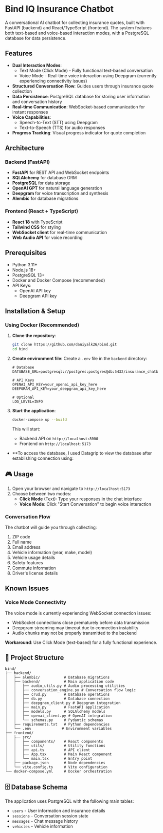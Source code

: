 # Bind IQ Insurance Chatbot

A conversational AI chatbot for collecting insurance quotes, built with FastAPI (backend) and React/TypeScript (frontend). The system features both text-based and voice-based interaction modes, with a PostgreSQL database for data persistence.

## Features

- **Dual Interaction Modes**:
  - Text Mode (Click Mode) - Fully functional text-based conversation
  - Voice Mode - Real-time voice interaction using Deepgram (currently experiencing connectivity issues)
- **Structured Conversation Flow**: Guides users through insurance quote collection
- **Data Persistence**: PostgreSQL database for storing user information and conversation history
- **Real-time Communication**: WebSocket-based communication for instant responses
- **Voice Capabilities**: 
  - Speech-to-Text (STT) using Deepgram
  - Text-to-Speech (TTS) for audio responses
- **Progress Tracking**: Visual progress indicator for quote completion

##  Architecture

### Backend (FastAPI)
- **FastAPI** for REST API and WebSocket endpoints
- **SQLAlchemy** for database ORM
- **PostgreSQL** for data storage
- **OpenAI GPT** for natural language generation
- **Deepgram** for voice transcription and synthesis
- **Alembic** for database migrations

### Frontend (React + TypeScript)
- **React 18** with TypeScript
- **Tailwind CSS** for styling
- **WebSocket client** for real-time communication
- **Web Audio API** for voice recording

## Prerequisites

- Python 3.11+
- Node.js 18+
- PostgreSQL 13+
- Docker and Docker Compose (recommended)
- API Keys:
  - OpenAI API key
  - Deepgram API key

## Installation & Setup

### Using Docker (Recommended)

1. **Clone the repository**:
   ```bash
   git clone https://github.com/daniyalk26/bind.git
   cd bind
   ```

2. **Create environment file**:
   Create a `.env` file in the `backend` directory:
   ```env
   # Database
   DATABASE_URL=postgresql://postgres:postgres@db:5432/insurance_chatbot
   
   # API Keys
   OPENAI_API_KEY=your_openai_api_key_here
   DEEPGRAM_API_KEY=your_deepgram_api_key_here
   
   # Optional
   LOG_LEVEL=INFO
   ```

3. **Start the application**:
   ```bash
   docker-compose up --build
   ```

   This will start:
   - Backend API on `http://localhost:8000`
   - Frontend on `http://localhost:5173`


- **To access the database, I used Datagrip to view the database after establishing connection using:




## 🎮 Usage

1. Open your browser and navigate to `http://localhost:5173`
2. Choose between two modes:
   - **Click Mode** (Text): Type your responses in the chat interface
   - **Voice Mode**: Click "Start Conversation" to begin voice interaction

### Conversation Flow

The chatbot will guide you through collecting:
1. ZIP code
2. Full name
3. Email address
4. Vehicle information (year, make, model)
5. Vehicle usage details
6. Safety features
7. Commute information
8. Driver's license details



##  Known Issues

### Voice Mode Connectivity
The voice mode is currently experiencing WebSocket connection issues:
- WebSocket connections close prematurely before data transmission
- Deepgram streaming may timeout due to connection instability
- Audio chunks may not be properly transmitted to the backend

**Workaround**: Use Click Mode (text-based) for a fully functional experience.



## 📁 Project Structure

```
bind/
├── backend/
│   ├── alembic/           # Database migrations
│   ├── backend/           # Main application code
│   │   ├── audio_utils.py # Audio processing utilities
│   │   ├── conversation_engine.py # Conversation flow logic
│   │   ├── crud.py        # Database operations
│   │   ├── db.py          # Database connection
│   │   ├── deepgram_client.py # Deepgram integration
│   │   ├── main.py        # FastAPI application
│   │   ├── models.py      # SQLAlchemy models
│   │   ├── openai_client.py # OpenAI integration
│   │   └── schemas.py     # Pydantic schemas
│   ├── requirements.txt   # Python dependencies
│   └── .env              # Environment variables
├── frontend/
│   ├── src/
│   │   ├── components/    # React components
│   │   ├── utils/         # Utility functions
│   │   ├── api.ts         # API client
│   │   ├── App.tsx        # Main React component
│   │   └── main.tsx       # Entry point
│   ├── package.json       # Node dependencies
│   └── vite.config.ts     # Vite configuration
└── docker-compose.yml     # Docker orchestration
```

## 🗄️ Database Schema

The application uses PostgreSQL with the following main tables:
- `users` - User information and insurance details
- `sessions` - Conversation session state
- `messages` - Chat message history
- `vehicles` - Vehicle information


